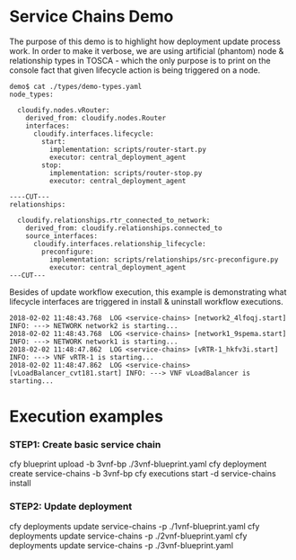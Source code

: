 # Service Chains Demo
The purpose of this demo is to highlight how deployment update process work. In order to make it verbose, we are using artificial (phantom) node & relationship types in TOSCA - which the only purpose is to print on the console fact that given lifecycle action is being triggered on a node.
```
demo$ cat ./types/demo-types.yaml 
node_types:

  cloudify.nodes.vRouter:
    derived_from: cloudify.nodes.Router
    interfaces:
      cloudify.interfaces.lifecycle:
        start:
          implementation: scripts/router-start.py
          executor: central_deployment_agent
        stop:
          implementation: scripts/router-stop.py
          executor: central_deployment_agent

----CUT---
relationships:

  cloudify.relationships.rtr_connected_to_network:
    derived_from: cloudify.relationships.connected_to
    source_interfaces:
      cloudify.interfaces.relationship_lifecycle:
        preconfigure:
          implementation: scripts/relationships/src-preconfigure.py
          executor: central_deployment_agent
---CUT---
```

Besides of update workflow execution, this example is demonstrating what lifecycle interfaces are triggered in install & uninstall workflow executions.

```
2018-02-02 11:48:43.768  LOG <service-chains> [network2_4lfoqj.start] INFO: ---> NETWORK network2 is starting...
2018-02-02 11:48:43.768  LOG <service-chains> [network1_9spema.start] INFO: ---> NETWORK network1 is starting...
2018-02-02 11:48:47.862  LOG <service-chains> [vRTR-1_hkfv3i.start] INFO: ---> VNF vRTR-1 is starting...
2018-02-02 11:48:47.862  LOG <service-chains> [vLoadBalancer_cvt181.start] INFO: ---> VNF vLoadBalancer is starting...
```
# Execution examples

### STEP1: Create basic service chain

cfy blueprint upload -b 3vnf-bp ./3vnf-blueprint.yaml
cfy deployment create service-chains -b 3vnf-bp
cfy executions start -d service-chains install

### STEP2: Update deployment

cfy deployments update  service-chains -p ./1vnf-blueprint.yaml
cfy deployments update  service-chains -p ./2vnf-blueprint.yaml
cfy deployments update  service-chains -p ./3vnf-blueprint.yaml


